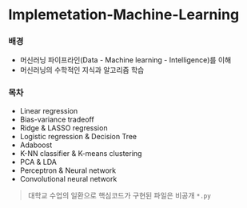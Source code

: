 # Implemetation-Machine-Learning


### 배경

- 머신러닝 파이프라인(Data - Machine learning - Intelligence)를 이해
- 머신러닝의 수학적인 지식과 알고리즘 학습

### 목차

- Linear regression
- Bias-variance tradeoff
- Ridge & LASSO regression
- Logistic regression & Decision Tree
- Adaboost
- K-NN classifier & K-means clustering
- PCA & LDA
- Perceptron & Neural network
- Convolutional neural network


> 대학교 수업의 일환으로 핵심코드가 구현된 파일은 비공개 `*.py`
